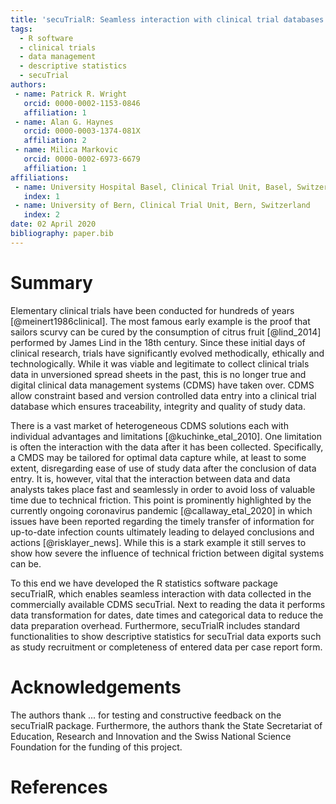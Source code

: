 ```yaml
---
title: 'secuTrialR: Seamless interaction with clinical trial databases in R'
tags:
  - R software
  - clinical trials
  - data management
  - descriptive statistics
  - secuTrial
authors:
 - name: Patrick R. Wright
   orcid: 0000-0002-1153-0846 
   affiliation: 1
 - name: Alan G. Haynes
   orcid: 0000-0003-1374-081X
   affiliation: 2
 - name: Milica Markovic
   orcid: 0000-0002-6973-6679
   affiliation: 1
affiliations:
 - name: University Hospital Basel, Clinical Trial Unit, Basel, Switzerland
   index: 1
 - name: University of Bern, Clinical Trial Unit, Bern, Switzerland
   index: 2
date: 02 April 2020
bibliography: paper.bib
---
```


# Summary

Elementary clinical trials have been conducted for hundreds of years [@meinert1986clinical]. The most famous early example
is the proof that sailors scurvy can be cured by the consumption of citrus fruit [@lind_2014] performed by James Lind
in the 18th century. Since these initial days of clinical research, trials have significantly evolved methodically, ethically
and technologically. While it was viable and legitimate to collect clinical trials data in unversioned
spread sheets in the past, this is no longer true and digital clinical data management systems (CDMS) have taken over.
CDMS allow constraint based and version controlled data entry into a clinical trial database which ensures traceability, 
integrity and quality of study data.  

There is a vast market of heterogeneous CDMS solutions each with individual advantages and limitations [@kuchinke_etal_2010].
One limitation is often the interaction with the data after it has been collected. Specifically, a CMDS may be
tailored for optimal data capture while, at least to some extent, disregarding ease of use of study data after
the conclusion of data entry. It is, however, vital that the interaction between data and data analysts takes place
fast and seamlessly in order to avoid loss of valuable time due to technical friction. This point is prominently
highlighted by the currently ongoing coronavirus pandemic [@callaway_etal_2020] in which issues have been reported
regarding the timely transfer of information for up-to-date infection counts ultimately leading to delayed
conclusions and actions [@risklayer_news]. While this is a stark example it still serves to show how
severe the influence of technical friction between digital systems can be.  

To this end we have developed the R statistics software package secuTrialR, which enables
seamless interaction with data collected in the commercially available CDMS secuTrial.
Next to reading the data it performs data transformation for dates, date times and categorical data to reduce
the data preparation overhead. Furthermore, secuTrialR includes standard functionalities to 
show descriptive statistics for secuTrial data exports such as study recruitment or completeness
of entered data per case report form.

# Acknowledgements

The authors thank ... for testing and constructive feedback on the secuTrialR package.
Furthermore, the authors thank the State Secretariat of Education, Research and Innovation and the Swiss National
Science Foundation for the funding of this project.

# References
